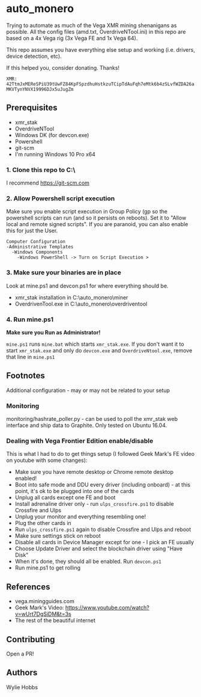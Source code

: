 # auto_monero
Trying to automate as much of the Vega XMR mining shenanigans as possible. All the config files (amd.txt, OverdriveNTool.ini) in this repo are based on a 4x Vega rig (3x Vega FE and 1x Vega 64).

This repo assumes you have everything else setup and working (i.e. drivers, device detection, etc).

If this helped you, consider donating. Thanks!

`XMR: 42TtmJxMEReSPiU39tUwFZ84KpFSpzdhuHstkzuTCipTdAuFqh7eMtk6b4zSLvfWZDA26aMKVTynYNVX19996DJx5uJugZm`

## Prerequisites
* xmr_stak
* OverdriveNTool
* Windows DK (for devcon.exe)
* Powershell
* git-scm
* I'm running Windows 10 Pro x64

### 1. Clone this repo to C:\
I recommend https://git-scm.com 

### 2. Allow Powershell script execution

Make sure you enable script execution in Group Policy (gp so the powershell scripts can run (and so it persists on reboots). Set it to "Allow local and remote signed scripts". If you are paranoid, you can also enable this for just the User.
```
Computer Configuration
-Administrative Templates
  -Windows Components
    -Windows PowerShell -> Turn on Script Execution > 
```

### 3. Make sure your binaries are in place

Look at mine.ps1 and devcon.ps1 for where everything should be.

* xmr_stak installation in C:\auto_monero\miner
* OverdrivenTool.exe in C:\auto_monero\overdriventool

### 4. Run mine.ps1

**Make sure you Run as Administrator!**

`mine.ps1` runs `mine.bat` which starts `xmr_stak.exe`. If you don't want it to start `xmr_stak.exe` and only do `devcon.exe` and `OverdriveNtool.exe`, remove that line in `mine.ps1`

## Footnotes
Additional configuration - may or may not be related to your setup

### Monitoring

monitoring/hashrate_poller.py - can be used to poll the xmr_stak web interface and ship data to Graphite. Only tested on Ubuntu 16.04.

### Dealing with Vega Frontier Edition enable/disable

This is what I had to do to get things setup (I followed Geek Mark's FE video on youtube with some changes):
* Make sure you have remote desktop or Chrome remote desktop enabled!
* Boot into safe mode and DDU every driver (including onboard) - at this point, it's ok to be plugged into one of the cards
* Unplug all cards except one FE and boot
* Install adrenaline driver only - run `ulps_crossfire.ps1` to disable Crossfire and Ulps
* Unplug your monitor and everything resembling one!
* Plug the other cards in
* Run `ulps_crossfire.ps1` again to disable Crossfire and Ulps and reboot
* Make sure settings stick on reboot
* Disable all cards in Device Manager except for one - I pick an FE usually
* Choose Update Driver and select the blockchain driver using "Have Disk"
* When it's done, they should all be enabled. Run `devcon.ps1`
* Run mine.ps1 to get rolling

## References
* vega.miningguides.com
* Geek Mark's Video: https://www.youtube.com/watch?v=wUrt7DgSiDM&t=3s 
* The rest of the beautiful internet

## Contributing

Open a PR!

## Authors
Wylie Hobbs

